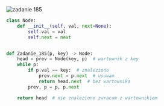<picture>
  <source srcset="../../srt/zbior_zadan/185.png" media="(prefers-color-scheme: light)">
  <source srcset="../../srt/zbior_zadan/black_185.png" media="(prefers-color-scheme: dark)">
  <img src="../../srt/zbior_zadan/black_185.png" alt="zadanie 185">
</picture>

```python
class Node:
    def __init__(self, val, next=None):
        self.val = val
        self.next = next


def Zadanie_185(p, key) -> Node:
    head = prev = Node(key, p)  # wartownik z key
    while p:
        if p.val == key:  # znaleziono
            prev.next = p.next  # usuwam
            return head.next  # bez wartownika
        prev, p = p, p.next

    return head  # nie znaleziono zwracam z wartownikiem
```